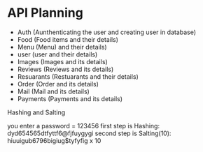 # API Planning

- Auth (Aunthenticating the user and creating user in database)
- Food (Food items and their details)
- Menu (Menu) and their details)
- user (user and their details)
- Images (Images and its details)
- Reviews (Reviews and its details)
- Resuarants (Restuarants and their details)
- Order (Order and its details)
- Mail (Mail and its details)
- Payments (Payments and its details)

Hashing and Salting

you enter a password = 123456
first step is Hashing: dyd654565dtfyttf6@fjfuygygi
second step is Salting(10): hiuuigub6796bigiug$tyfyfig x 10
